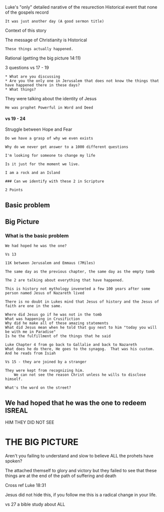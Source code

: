 
Luke's "only" detailed narative of the resurection
    Historical event that none of the gospels record

    It was just another day (A good sermon title)

Context of this story

The message of Christianity is Historical 

    These things actually happened. 

Rational 
(getting the big picture 14:11)

3 questions vs 17 - 19

    * What are you discussing 
    * Are you the only one in Jerusalem that does not know the things that have happened there in these days?
    * What things?
    
They were talking about the identity of Jesus
    
    He was prophet Powerful in Word and Deed
#### vs 19 - 24


Struggle between Hope and Fear

    Do we have a grasp of why we even exists 

    Why do we never get answer to a 1000 different questions 

    I'm looking for someone to change my life

    Is it just for the moment we live.

    I am a rock and an Island

    ### Can we identify with these 2 in Scripture

    2 Points 

## Basic problem

## Big Picture

### What is the basic problem
    
    We had hoped he was the one?

    Vs 13 

    11K between Jerusalem and Emmaus (7Miles)

    The same day as the previous chapter, the same day as the empty tomb

    The 2 are talking about everything that have happened.

    This is history not mythology inveneted a few 100 years after some person named Jesus of Nazareth lived

    There is no doubt in Lukes mind that Jesus of history and the Jesus of faith are one in the same.

    Where did Jesus go if he was not in the tomb
    What was happening in Crusifiction
    Why did he make all of these amazing statements 
    What did Jesus mean when he told that guy next to him "today you will be with me in Paradise" 
    Is he the fulfillment of the things that he said

    Luke Chapter 4 from go back to Gallalie and back to Nazareth
    What does he do there, He goes to the synagog.  That was his custom.  And he reads from Isiah 

    Vs 15 - they are joined by a stranger 

    They were kept from recognizing him.  
        We can not see the reason Christ unless he wills to disclose himself.  

    What's the word on the street?  

## We had hoped that he was the one to redeem ISREAL 

HIM THEY DID NOT SEE

# THE BIG PICTURE

Aren't you failing to understand and slow to believe ALL the prohets have spoken?

The attached themself to glory and victory but they failed to see that these things are at the end of the path of suffering and death 

Cross ref Luke 18:31

Jesus did not hide this, if you follow me this is a radical change in your life.  

vs 27 a bible study about ALL


